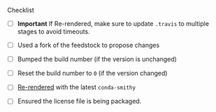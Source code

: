 <!--
Thank you for pull request.
Below are a few things we ask you kindly to self-check before getting a review. Remove checks that are not relevant.
-->
Checklist

* [ ] **Important** If Re-rendered, make sure to update `.travis` to multiple stages to avoid timeouts.

* [ ] Used a fork of the feedstock to propose changes
* [ ] Bumped the build number (if the version is unchanged)
* [ ] Reset the build number to `0` (if the version changed)
* [ ] [Re-rendered]( https://conda-forge.org/docs/conda_smithy.html#how-to-re-render ) with the latest `conda-smithy`
* [ ] Ensured the license file is being packaged.

<!--
Please note any issues this fixes using [closing keywords]( https://help.github.com/articles/closing-issues-using-keywords/ ):
-->

<!--
Please add any other relevant info below:
-->
